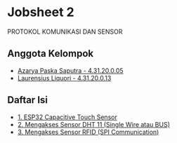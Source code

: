 
# Jobsheet 2 
PROTOKOL KOMUNIKASI DAN SENSOR


## Anggota Kelompok

- [Azarya Paska Saputra - 4.31.20.0.05](https://github.com/azpaska)
- [Laurensius Liquori - 4.31.20.0.13](https://github.com/llaurensius)

## Daftar Isi
  * [1. ESP32 Capacitive Touch Sensor](https://github.com/llaurensius/pratikum-sistemembeded-2223/tree/main/jobsheet-2/1.%20ESP32%20Capacitive%20Touch%20Sensor)
  * [2. Mengakses Sensor DHT 11 (Single Wire atau BUS)](https://github.com/llaurensius/pratikum-sistemembeded-2223/tree/main/jobsheet-2/2.%20Mengakses%20Sensor%20DHT%2011%20(Single%20Wire%20atau%20BUS))
  * [3. Mengakses Sensor RFID (SPI Communication)](https://github.com/llaurensius/pratikum-sistemembeded-2223/tree/main/jobsheet-2/3.%20Mengakses%20Sensor%20RFID%20(SPI%20Communication))

